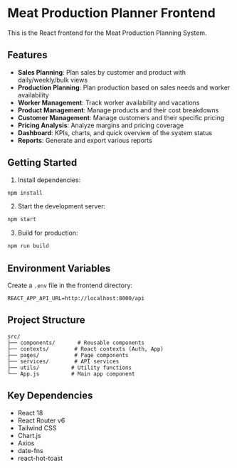 # Meat Production Planner Frontend

This is the React frontend for the Meat Production Planning System.

## Features

- **Sales Planning**: Plan sales by customer and product with daily/weekly/bulk views
- **Production Planning**: Plan production based on sales needs and worker availability
- **Worker Management**: Track worker availability and vacations
- **Product Management**: Manage products and their cost breakdowns
- **Customer Management**: Manage customers and their specific pricing
- **Pricing Analysis**: Analyze margins and pricing coverage
- **Dashboard**: KPIs, charts, and quick overview of the system status
- **Reports**: Generate and export various reports

## Getting Started

1. Install dependencies:
```bash
npm install
```

2. Start the development server:
```bash
npm start
```

3. Build for production:
```bash
npm run build
```

## Environment Variables

Create a `.env` file in the frontend directory:

```
REACT_APP_API_URL=http://localhost:8000/api
```

## Project Structure

```
src/
├── components/       # Reusable components
├── contexts/        # React contexts (Auth, App)
├── pages/           # Page components
├── services/        # API services
├── utils/          # Utility functions
└── App.js          # Main app component
```

## Key Dependencies

- React 18
- React Router v6
- Tailwind CSS
- Chart.js
- Axios
- date-fns
- react-hot-toast